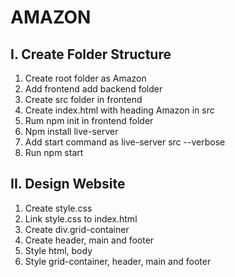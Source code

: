 # AMAZON

## I. Create Folder Structure

1. Create root folder as Amazon
2. Add frontend add backend folder
3. Create src folder in frontend
4. Create index.html with heading Amazon in src
5. Rum npm init in frontend folder
6. Npm install live-server
7. Add start command as live-server src --verbose
8. Run npm start

## II. Design Website

1. Create style.css
2. Link style.css to index.html
3. Create div.grid-container
4. Create header, main and footer
5. Style html, body
6. Style grid-container, header, main and footer